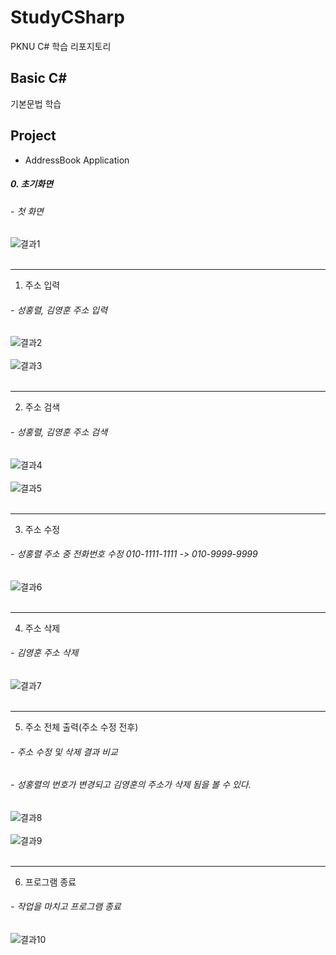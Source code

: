 # StudyCSharp

PKNU C# 학습 리포지토리

## Basic C#

기본문법 학습

## Project
- AddressBook Application

##### 0. 초기화면
###### - 첫 화면

![결과1](https://github.com/HongryeolSeong/StudyCSharp21/blob/main/chap99/RefImg/0.%EC%B4%88%EA%B8%B0%ED%99%94%EB%A9%B4.png "초기 화면")
<br>
<br>

---

1. 주소 입력
###### - 성홍렬, 김영훈 주소 입력

![결과2](https://github.com/HongryeolSeong/StudyCSharp21/blob/main/chap99/RefImg/1-1.%EC%A3%BC%EC%86%8C%EC%9E%85%EB%A0%A5.png "주소 입력1")
<br>
<br>
![결과3](https://github.com/HongryeolSeong/StudyCSharp21/blob/main/chap99/RefImg/1-2.%EC%A3%BC%EC%86%8C%EC%9E%85%EB%A0%A5.png "주소 입력2")
<br>
<br>

---

2. 주소 검색
###### - 성홍렬, 김영훈 주소 검색

![결과4](https://github.com/HongryeolSeong/StudyCSharp21/blob/main/chap99/RefImg/2-1.%EC%A3%BC%EC%86%8C%EA%B2%80%EC%83%89.png "주소 검색1")
<br>
<br>
![결과5](https://github.com/HongryeolSeong/StudyCSharp21/blob/main/chap99/RefImg/2-2.%EC%A3%BC%EC%86%8C%EA%B2%80%EC%83%89.png "주소 검색2")
<br>
<br>

---

3. 주소 수정
###### - 성홍렬 주소 중 전화번호 수정 010-1111-1111 -> 010-9999-9999

![결과6](https://github.com/HongryeolSeong/StudyCSharp21/blob/main/chap99/RefImg/3.%EC%A3%BC%EC%86%8C%EC%88%98%EC%A0%95.png "주소 수정")
<br>
<br>

---

4. 주소 삭제
###### - 김영훈 주소 삭제

![결과7](https://github.com/HongryeolSeong/StudyCSharp21/blob/main/chap99/RefImg/4.%EC%A3%BC%EC%86%8C%EC%82%AD%EC%A0%9C.png "주소 삭제")
<br>
<br>

---

5. 주소 전체 출력(주소 수정 전후)
###### - 주소 수정 및 삭제 결과 비교
###### - 성홍렬의 번호가 변경되고 김영훈의 주소가 삭제 됨을 볼 수 있다.

![결과8](https://github.com/HongryeolSeong/StudyCSharp21/blob/main/chap99/RefImg/5-1.%EC%A3%BC%EC%86%8C%EC%A0%84%EC%B2%B4%EC%B6%9C%EB%A0%A5.png "전체 출력1")
<br>
<br>
![결과9](https://github.com/HongryeolSeong/StudyCSharp21/blob/main/chap99/RefImg/5-2.%EC%A3%BC%EC%86%8C%EC%A0%84%EC%B2%B4%EC%B6%9C%EB%A0%A5.png "전체 출력2")
<br>
<br>

---

6. 프로그램 종료 
###### - 작업을 마치고 프로그램 종료

![결과10](https://github.com/HongryeolSeong/StudyCSharp21/blob/main/chap99/RefImg/6.%ED%94%84%EB%A1%9C%EA%B7%B8%EB%9E%A8%EC%A2%85%EB%A3%8C.png "종료")

